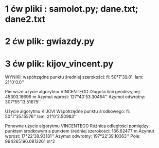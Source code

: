 # 1 ćw pliki : samolot.py; dane.txt; dane2.txt
# 2 ćw plik: gwiazdy.py
# 3 ćw plik: kijov_vincent.py
WYNIKI:
 współrzędne punktu średniej szerokości: fi: 50°7'30.0'' lam: 21°0'0.0''

 Pierwsze uzycie algorytmu VINCENTEGO
 Długość linii geodezyjnej: 45303.16699 m
 Azymut wprost: 127°40'53.30454'' 
 Azymut odwrotny: 307°55'13.51675''

 Użycie algorytmu KIJOVI
 Współrzędne punktu środkowego: fi: 50°7'35.15576'' lam: 21°0'2.50983''

 Ponowne użycie algorytmu VINCENTEGO
 Różnica odległości pomiędzy punktem środkowym a punktem średniej szerokości: 166.92477 m 
 Azymut wprost: 17°22'38.93181'' 
 Azymut odwrotny: 197°22'39.10363''
 Pole: 994265196.0813261 m^2



